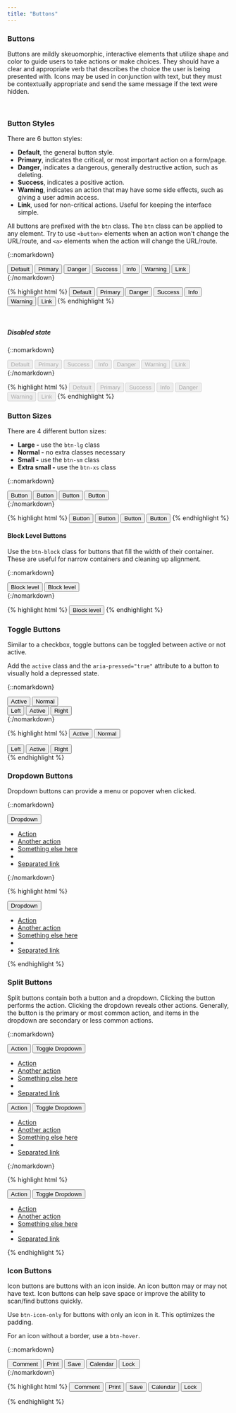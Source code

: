 ```yaml
---
title: "Buttons"
---
```


<div class="pl-pattern">

<h3>Buttons</h3>

<p>Buttons are mildly skeuomorphic, interactive elements that utilize shape and color to guide users to take actions or make choices. They should have a clear and appropriate verb that describes the choice the user is being presented with. Icons may be used in conjunction with text, but they must be contextually appropriate and send the same message if the text were hidden.</p>

&nbsp;

</div>

<div class="pl-pattern">

### Button Styles

There are 6 button styles:

- __Default__, the general button style.
- __Primary__, indicates the critical, or most important action on a form/page.
- __Danger__, indicates a dangerous, generally destructive action, such as deleting.
- __Success__, indicates a positive action.
- __Warning__, indicates an action that may have some side effects, such as giving a user admin access.
- __Link__, used for non-critical actions. Useful for keeping the interface simple.

All buttons are prefixed with the `btn` class. The `btn` class can be applied to any element. Try to use `<button>` elements when an action won't change the URL/route, and `<a>` elements when the action will change the URL/route.

{::nomarkdown}
<div class="pl-preview">
    <button type="button" class="btn btn-default">Default</button>
    <button type="button" class="btn btn-primary">Primary</button>
    <button type="button" class="btn btn-danger">Danger</button>
    <button type="button" class="btn btn-success">Success</button>
    <button type="button" class="btn btn-info">Info</button>
    <button type="button" class="btn btn-warning">Warning</button>
    <button type="button" class="btn btn-link">Link</button>
</div>
{:/nomarkdown}

{% highlight html %}
<button type="button" class="btn btn-default">Default</button>
<button type="button" class="btn btn-primary">Primary</button>
<button type="button" class="btn btn-danger">Danger</button>
<button type="button" class="btn btn-success">Success</button>
<button type="button" class="btn btn-info">Info</button>
<button type="button" class="btn btn-warning">Warning</button>
<button type="button" class="btn btn-link">Link</button>
{% endhighlight %}

&nbsp;

##### Disabled state

{::nomarkdown}
<div class="pl-preview">
    <button disabled type="button" class="btn btn-default">Default</button>
    <button disabled type="button" class="btn btn-primary">Primary</button>
    <button disabled type="button" class="btn btn-success">Success</button>
    <button disabled type="button" class="btn btn-info">Info</button>
    <button disabled type="button" class="btn btn-danger">Danger</button>
    <button disabled type="button" class="btn btn-warning">Warning</button>
    <button disabled type="button" class="btn btn-link">Link</button>
</div>
{:/nomarkdown}

{% highlight html %}
<button disabled type="button" class="btn btn-default">Default</button>
<button disabled type="button" class="btn btn-primary">Primary</button>
<button disabled type="button" class="btn btn-success">Success</button>
<button disabled type="button" class="btn btn-info">Info</button>
<button disabled type="button" class="btn btn-danger">Danger</button>
<button disabled type="button" class="btn btn-warning">Warning</button>
<button disabled type="button" class="btn btn-link">Link</button>
{% endhighlight %}

</div>

<div class="pl-pattern">

### Button Sizes

There are 4 different button sizes:

- __Large -__ use the `btn-lg` class
- __Normal -__ no extra classes necessary
- __Small -__ use the `btn-sm` class
- __Extra small -__ use the `btn-xs` class

{::nomarkdown}
<div class="pl-preview">
    <button type="button" class="btn btn-lg btn-default">Button</button>
    <button type="button" class="btn btn-default">Button</button>
    <button type="button" class="btn btn-sm btn-default">Button</button>
    <button type="button" class="btn btn-xs btn-default">Button</button>
</div>
{:/nomarkdown}

{% highlight html %}
<button type="button" class="btn btn-lg btn-default">Button</button>
<button type="button" class="btn btn-default">Button</button>
<button type="button" class="btn btn-sm btn-default">Button</button>
<button type="button" class="btn btn-xs btn-default">Button</button>
{% endhighlight %}

#### Block Level Buttons
Use the `btn-block` class for buttons that fill the width of their container. These are useful for narrow containers and cleaning up alignment.

{::nomarkdown}
<div class="pl-preview">
    <div style="width: 280px;">
        <button type="button" class="btn btn-primary btn-block">Block level</button>
        <button type="button" class="btn btn-default btn-block">Block level</button>
    </div>
</div>
{:/nomarkdown}

{% highlight html %}
<button type="button" class="btn btn-default btn-block">Block level</button>
{% endhighlight %}

</div>

<div class="pl-pattern">

### Toggle Buttons

Similar to a checkbox, toggle buttons can be toggled between active or not active.

Add the `active` class and the `aria-pressed="true"` attribute to a button to visually hold a depressed state.

{::nomarkdown}
<div class="pl-preview">
    <button type="button" class="btn btn-default active" aria-pressed="true">Active</button>
    <button type="button" class="btn btn-default">Normal</button>
    <div class="btn-group">
        <button type="button" class="btn btn-default">Left</button>
        <button type="button" class="btn btn-default active" aria-pressed="true">Active</button>
        <button type="button" class="btn btn-default">Right</button>
    </div>
</div>
{:/nomarkdown}

{% highlight html %}
<button type="button" class="btn btn-default active" aria-pressed="true">Active</button>
<button type="button" class="btn btn-default">Normal</button>
<div class="btn-group">
    <button type="button" class="btn btn-default">Left</button>
    <button type="button" class="btn btn-default active" aria-pressed="true">Active</button>
    <button type="button" class="btn btn-default">Right</button>
</div>
{% endhighlight %}

</div>

<div class="pl-pattern">

### Dropdown Buttons
Dropdown buttons can provide a menu or popover when clicked.

{::nomarkdown}
<div class="pl-preview">
    <div class="btn-group">
        <button type="button" class="btn btn-default dropdown-toggle" data-toggle="dropdown" aria-expanded="false">Dropdown <span class="caret"></span></button>
        <ul class="dropdown-menu" role="menu">
            <li><a href="#">Action</a></li>
            <li><a href="#">Another action</a></li>
            <li><a href="#">Something else here</a></li>
            <li class="divider"></li>
            <li><a href="#">Separated link</a></li>
        </ul>
    </div>
</div>
{:/nomarkdown}

{% highlight html %}
<div class="btn-group">
  <button type="button" class="btn btn-default dropdown-toggle" data-toggle="dropdown" aria-expanded="false">
    Dropdown <span class="caret"></span>
  </button>
  <ul class="dropdown-menu" role="menu">
    <li><a href="#">Action</a></li>
    <li><a href="#">Another action</a></li>
    <li><a href="#">Something else here</a></li>
    <li class="divider"></li>
    <li><a href="#">Separated link</a></li>
  </ul>
</div>
{% endhighlight %}

</div>

<div class="pl-pattern">

### Split Buttons

Split buttons contain both a button and a dropdown. Clicking the button performs the action. Clicking the dropdown reveals other actions. Generally, the button is the primary or most common action, and items in the dropdown are secondary or less common actions.

{::nomarkdown}
<div class="pl-preview">
    <div class="btn-group">
      <button type="button" class="btn btn-default">Action</button>
      <button type="button" class="btn btn-default dropdown-toggle" data-toggle="dropdown">
        <span class="caret"></span>
        <span class="sr-only">Toggle Dropdown</span>
      </button>
      <ul class="dropdown-menu" role="menu">
        <li><a href="#">Action</a></li>
        <li><a href="#">Another action</a></li>
        <li><a href="#">Something else here</a></li>
        <li class="divider"></li>
        <li><a href="#">Separated link</a></li>
      </ul>
    </div> <div class="btn-group">
      <button type="button" class="btn btn-primary">Action</button>
      <button type="button" class="btn btn-primary dropdown-toggle" data-toggle="dropdown">
        <span class="caret"></span>
        <span class="sr-only">Toggle Dropdown</span>
      </button>
      <ul class="dropdown-menu" role="menu">
        <li><a href="#">Action</a></li>
        <li><a href="#">Another action</a></li>
        <li><a href="#">Something else here</a></li>
        <li class="divider"></li>
        <li><a href="#">Separated link</a></li>
      </ul>
    </div>
</div>
{:/nomarkdown}

{% highlight html %}
<div class="btn-group">
  <button type="button" class="btn btn-default">Action</button>
  <button type="button" class="btn btn-default dropdown-toggle" data-toggle="dropdown">
    <span class="caret"></span>
    <span class="sr-only">Toggle Dropdown</span>
  </button>
  <ul class="dropdown-menu" role="menu">
    <li><a href="#">Action</a></li>
    <li><a href="#">Another action</a></li>
    <li><a href="#">Something else here</a></li>
    <li class="divider"></li>
    <li><a href="#">Separated link</a></li>
  </ul>
</div>
{% endhighlight %}

</div>

<div class="pl-pattern">

### Icon Buttons

Icon buttons are buttons with an icon inside. An icon button may or may not have text. Icon buttons can help save space or improve the ability to scan/find buttons quickly.

Use `btn-icon-only` for buttons with only an icon in it. This optimizes the padding.

For an icon without a border, use a `btn-hover`.

{::nomarkdown}
<div class="pl-preview">
    <button type="button" class="btn btn-default">
    <i class="fa fa-comment"></i> &nbsp;Comment
    </button>
    <button type="button" class="btn btn-icon-only btn-default">
    <i class="fa fa-print"></i>
    <span class="sr-only">Print</span>
    </button>
    <button type="button" class="btn btn-icon-only btn-primary">
    <i class="fa fa-inverse fa-floppy-o"></i>
    <span class="sr-only">Save</span>
    </button>
    <button type="button" class="btn btn-icon-only btn-hover">
    <i class="fa fa-calendar-o"></i>
    <span class="sr-only">Calendar</span>
    </button>
    <button type="button" class="btn btn-default">
    Lock&nbsp;
    <i class="fa fa-arrow-right"></i>
    </button>

</div>
{:/nomarkdown}

{% highlight html %}
<button type="button" class="btn btn-default">
    <i class="fa fa-comment"></i> &nbsp;Comment
</button>
<button type="button" class="btn btn-icon-only btn-default">
    <i class="fa fa-print"></i>
    <span class="sr-only">Print</span>
</button>
<button type="button" class="btn btn-icon-only btn-primary">
    <i class="fa fa-inverse fa-floppy-o"></i>
    <span class="sr-only">Save</span>
</button>
<button type="button" class="btn btn-icon-only btn-hover">
    <i class="fa fa-calendar-o"></i>
    <span class="sr-only">Calendar</span>
</button>
<button type="button" class="btn btn-default">
    Lock&nbsp;
    <i class="fa fa-arrow-right"></i>
</button>

{% endhighlight %}

</div>
